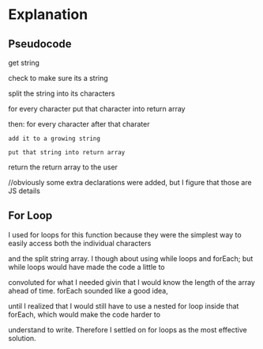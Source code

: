 # Explanation

## Pseudocode

get string

check to make sure its a string

split the string into its characters

for every character put that character into return array

  then: for every character after that charater
  
    add it to a growing string
    
    put that string into return array
    
return the return array to the user

//obviously some extra declarations were added, but I figure that those are JS details

## For Loop

I used for loops for this function because they were the simplest way to easily access both the individual characters

and the split string array. I though about using while loops and forEach; but while loops would have made the code a little to

convoluted for what I needed givin that I would know the length of the array ahead of time. forEach sounded like a good idea,

until I realized that I would still have to use a nested for loop inside that forEach, which would make the code harder to

understand to write. Therefore I settled on for loops as the most effective solution.

